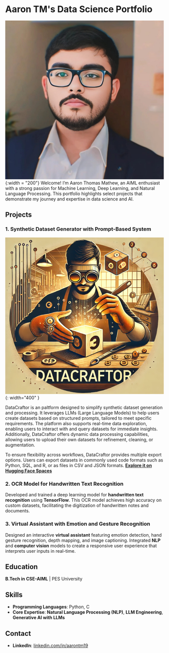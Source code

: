 # Aaron TM's Data Science Portfolio
![pfp](imgs/gitpfp.jpeg){:width = "200"}
Welcome! I’m Aaron Thomas Mathew, an AIML enthusiast with a strong passion for Machine Learning, Deep Learning, and Natural Language Processing. This portfolio highlights select projects that demonstrate my journey and expertise in data science and AI.

## Projects

### 1. Synthetic Dataset Generator with Prompt-Based System
![DataCraftor Logo](imgs/DataCraftorLogo.png){: width="400" }

DataCraftor is an paltform designed to simplify synthetic dataset generation and processing. It leverages LLMs (Large Language Models) to help users create datasets based on structured prompts, tailored to meet specific requirements. The platform also supports real-time data exploration, enabling users to interact with and query datasets for immediate insights. Additionally, DataCraftor offers dynamic data processing capabilities, allowing users to upload their own datasets for refinement, cleaning, or augmentation.

To ensure flexibility across workflows, DataCraftor provides multiple export options. Users can export datasets in commonly used code formats such as Python, SQL, and R, or as files in CSV and JSON formats.
**[Explore it on Hugging Face Spaces](https://huggingface.co/spaces/aaronmat1905/DataCraftor)**

### 2. OCR Model for Handwritten Text Recognition
Developed and trained a deep learning model for **handwritten text recognition** using **TensorFlow**. This OCR model achieves high accuracy on custom datasets, facilitating the digitization of handwritten notes and documents.

### 3. Virtual Assistant with Emotion and Gesture Recognition
Designed an interactive **virtual assistant** featuring emotion detection, hand gesture recognition, depth mapping, and image captioning. Integrated **NLP** and **computer vision** models to create a responsive user experience that interprets user inputs in real-time.

## Education
**B.Tech in CSE-AIML** | PES University

## Skills
- **Programming Languages**: Python, C
- **Core Expertise**: **Natural Language Processing (NLP)**, **LLM Engineering**, **Generative AI with LLMs**

## Contact
- **LinkedIn**: [linkedin.com/in/aarontm19](https://www.linkedin.com/in/aarontm19)
